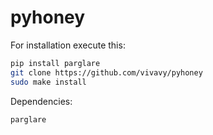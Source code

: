 # pyhoney
For installation execute this:

```bash
pip install parglare
git clone https://github.com/vivavy/pyhoney
sudo make install
```

Dependencies:

	parglare
 
